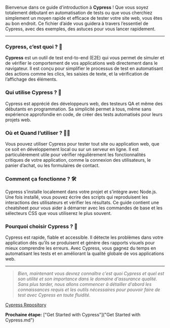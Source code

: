 Bienvenue dans ce guide d'introduction à **Cypress** ! Que vous soyez totalement débutant en automatisation de tests ou que vous cherchiez simplement un moyen rapide et efficace de tester votre site web, vous êtes au bon endroit. Ce fichier d’aide vous guidera à travers l’essentiel de Cypress, avec des exemples, des astuces pour vous lancer rapidement.

---
### Cypress, c’est quoi ? 🤔

**Cypress** est un outil de test end-to-end (E2E) qui vous permet de simuler et de vérifier le comportement de vos applications web directement dans le navigateur. Il est conçu pour simplifier le processus de test en automatisant des actions comme les clics, les saisies de texte, et la vérification de l’affichage des éléments.

### Qui utilise Cypress ? 👥

Cypress est apprécié des développeurs web, des testeurs QA et même des débutants en programmation. Sa simplicité permet à tous, même sans expérience approfondie en code, de créer des tests automatisés pour leurs projets web.

### Où et Quand l’utiliser ? 📍⏰

Vous pouvez utiliser Cypress pour tester tout site ou application web, que ce soit en développement local ou sur un serveur en ligne. Il est particulièrement utile pour vérifier régulièrement les fonctionnalités critiques de votre application, comme la connexion des utilisateurs, le panier d’achat, ou les formulaires de contact.

### Comment ça fonctionne ? 🛠️

Cypress s’installe localement dans votre projet et s’intègre avec Node.js. Une fois installé, vous pouvez écrire des scripts qui reproduisent les interactions des utilisateurs et vérifier les résultats. Ce guide contient une cheatsheet pour vous aider à démarrer avec les commandes de base et les sélecteurs CSS que vous utiliserez le plus souvent.

### Pourquoi choisir Cypress ? 🎯

Cypress est rapide, fiable et accessible. Il détecte les problèmes dans votre application dès qu’ils se produisent et génère des rapports visuels pour mieux comprendre les erreurs. Avec Cypress, vous gagnez du temps en automatisant les tests et en améliorant la qualité globale de vos applications web.

---

> *Bien, maintenant vous devrez connaître c'est quoi Cypress et quel est son utilité et son importance dans le domaine d'assurance qualité. Sans plus tarder, nous allons commencer à détailler d'abord les connaissances requis et les outils nécessaires pour pouvoir faire de test avec Cypress en toute fluidité.*

[Cypress Repository](https://github.com/cypress-io/cypress)

**Prochaine étape:** ["Get Started with Cypress"]("Get Started with Cypress.md")
